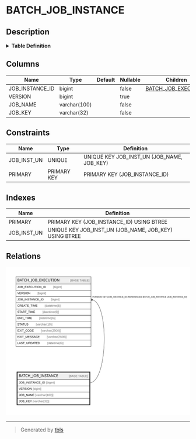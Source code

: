 # BATCH_JOB_INSTANCE

## Description

<details>
<summary><strong>Table Definition</strong></summary>

```sql
CREATE TABLE `BATCH_JOB_INSTANCE` (
  `JOB_INSTANCE_ID` bigint NOT NULL,
  `VERSION` bigint DEFAULT NULL,
  `JOB_NAME` varchar(100) NOT NULL,
  `JOB_KEY` varchar(32) NOT NULL,
  PRIMARY KEY (`JOB_INSTANCE_ID`),
  UNIQUE KEY `JOB_INST_UN` (`JOB_NAME`,`JOB_KEY`)
) ENGINE=InnoDB DEFAULT CHARSET=utf8mb4 COLLATE=utf8mb4_0900_ai_ci
```

</details>

## Columns

| Name | Type | Default | Nullable | Children | Parents | Comment |
| ---- | ---- | ------- | -------- | -------- | ------- | ------- |
| JOB_INSTANCE_ID | bigint |  | false | [BATCH_JOB_EXECUTION](BATCH_JOB_EXECUTION.md) |  |  |
| VERSION | bigint |  | true |  |  |  |
| JOB_NAME | varchar(100) |  | false |  |  |  |
| JOB_KEY | varchar(32) |  | false |  |  |  |

## Constraints

| Name | Type | Definition |
| ---- | ---- | ---------- |
| JOB_INST_UN | UNIQUE | UNIQUE KEY JOB_INST_UN (JOB_NAME, JOB_KEY) |
| PRIMARY | PRIMARY KEY | PRIMARY KEY (JOB_INSTANCE_ID) |

## Indexes

| Name | Definition |
| ---- | ---------- |
| PRIMARY | PRIMARY KEY (JOB_INSTANCE_ID) USING BTREE |
| JOB_INST_UN | UNIQUE KEY JOB_INST_UN (JOB_NAME, JOB_KEY) USING BTREE |

## Relations

![er](BATCH_JOB_INSTANCE.svg)

---

> Generated by [tbls](https://github.com/k1LoW/tbls)
